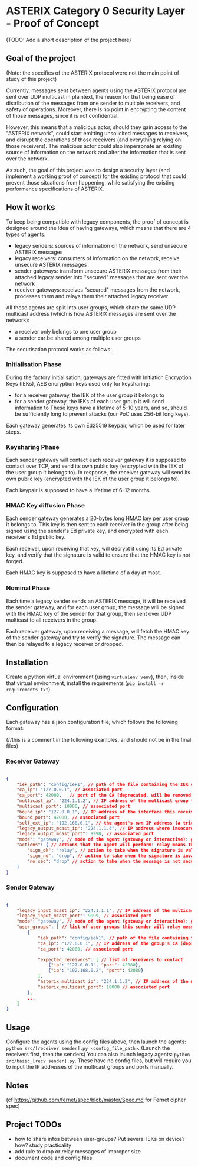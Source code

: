 # ASTERIX Category 0 Security Layer - Proof of Concept

(TODO: Add a short description of the project here)

## Goal of the project

(Note: the specifics of the ASTERIX protocol were not the main point of study of this project)

Currently, messages sent between agents using the ASTERIX protocol are sent over UDP multicast in plaintext,
the reason for that being ease of distribution of the messages from one sender to multiple receivers, and safety of operations. Moreover, there is no point in encrypting the content of those messages, since it is not confidential.

However, this means that a malicious actor, should they gain access to the "ASTERIX network", could start emitting unsolicited messages to receivers, and disrupt the operations of those receivers (and everything relying on those receivers).
The malicious actor could also impersonate an existing source of information on the network and alter the information that is sent over the network.

As such, the goal of this project was to design a security layer (and implement a working proof of concept) for the existing protocol that could prevent those situations from happening, while satisfying the existing performance specifications of ASTERIX.

## How it works

To keep being compatible with legacy components, the proof of concept is designed around the idea of having gateways, which means that there are 4 types of agents:
- legacy senders: sources of information on the network, send unsecure ASTERIX messages
- legacy receivers: consumers of information on the network, receive unsecure ASTERIX messages
- sender gateways: transform unsecure ASTERIX messages from their attached legacy sender into "secured" messages that are sent over the network
- receiver gateways: receives "secured" messages from the network, processes them and relays them their attached legacy receiver

All those agents are split into user groups, which share the same UDP multicast address (which is how ASTERIX messages are sent over the network):
- a receiver only belongs to one user group
- a sender car be shared among multiple user groups

The securisation protocol works as follows:

### Initialisation Phase
During the factory initialisation, gateways are fitted with Initiation Encryption Keys (IEKs), AES encryption keys used only for keysharing:
- for a receiver gateway, the IEK of the user group it belongs to
- for a sender gateway, the IEKs of each user group it will send information to
These keys have a lifetime of 5-10 years, and so, should be sufficiently long to prevent attacks (our PoC uses 256-bit long keys).

Each gateway generates its own Ed25519 keypair, which be used for later steps.

### Keysharing Phase

Each sender gateway will contact each receiver gateway it is supposed to contact over TCP, and send its own public key (encrypted with the IEK of the user group it belongs to).
In response, the receiver gateway will send its own public key (encrypted with the IEK of the user group it belongs to).

Each keypair is supposed to have a lifetime of 6-12 months.

### HMAC Key diffusion Phase

Each sender gateway generates a 20-bytes long HMAC key per user group it belongs to.
This key is then sent to each receiver in the group after being signed using the sender's Ed private key, and encrypted with each receiver's Ed public key.

Each receiver, upon receiving that key, will decrypt it using its Ed private key, and verify that the signature is valid to ensure that the HMAC key is not forged.

Each HMAC key is supposed to have a lifetime of a day at most.

### Nominal Phase

Each time a legacy sender sends an ASTERIX message, it will be received the sender gateway, and for each user group, the message will be signed with the HMAC key of the sender for that group, then sent over UDP multicast to all receivers in the group.

Each receiver gateway, upon receiving a message, will fetch the HMAC key of the sender gateway and try to verify the signature. The message can then be relayed to a legacy receiver or dropped.

## Installation

Create a python virtual environment (using ```virtualenv venv```),
then, inside that virtual environment, install the requirements (```pip install -r requirements.txt```).

## Configuration

Each gateway has a json configuration file, which follows the following format:

(//this is a comment in the following examples, and should not be in the final files)
### Receiver Gateway

```json

{
    "iek_path": "config/iek1", // path of the file containing the IEK of the user group this receiver belongs to
    "ca_ip": "127.0.0.1", // associated port
    "ca_port": 42000,   // port of the CA (deprecated, will be removed if no CA is used)
    "multicast_ip": "224.1.1.2", // IP address of the multicast group this receiver belongs to
    "multicast_port": 10000, // associated port
    "bound_ip": "127.0.0.1", // IP address of the interface this receiver is bound to (to receive keys)
    "bound_port": 42080, // associated port
    "self_ext_ip": "192.168.0.1", // the agent's own IP address (a trick to fix an issue if sender is on the same machine)
    "legacy_output_mcast_ip": "224.1.1.4", // IP address where insecure messages will be relayed
    "legacy_output_mcast_port": 9998, // associated port
    "mode": "gateway", // mode of the agent (gateway or interactive): gateway means that the agent will act as a gateway, interactive means that the agent will display received messages to the standard output
    "actions": { // actions that the agent will perform: relay means that the message will be relayed to the legacy receiver, drop means that the message will be dropped
        "sign_ok": "relay", // action to take when the signature is valid
        "sign_no": "drop", // action to take when the signature is invalid
        "no_sec": "drop" // action to take when the message is not secured
    }
}

```

### Sender Gateway

```json

{
    "legacy_input_mcast_ip": "224.1.1.1", // IP address of the multicast group this sender will receive messages to secure from (where the legacy sender is expected to send messages)
    "legacy_input_mcast_port": 9999, // associated port
    "mode": "gateway", // mode of the agent (gateway or interactive): gateway means that the agent will act as a gateway, interactive means that the agent will send messages from the standard input
    "user_groups": [ // list of user groups this sender will relay messages to
        {
            "iek_path": "config/iek1", // path of the file containing the IEK of the user group
            "ca_ip": "127.0.0.1", // IP address of the group's CA (deprecated, will be removed if no CA is used)
            "ca_port": 42000, // associated port

            "expected_receivers": [ // list of receivers to contact
                {"ip": "127.0.0.1", "port": 42080},
                {"ip": "192.168.0.2", "port": 42080}
            ],
            "asterix_multicast_ip": "224.1.1.2", // IP address of the multicast group this sender will send secure messages to
            "asterix_multicast_port": 10000 // associated port
        },
        ...
    ]
}

```

## Usage

Configure the agents using the config files above, then launch the agents: ```python src/[receiver sender].py <config_file_path>```. (Launch the receivers first, then the senders)
You can also launch legacy agents: ```python src/basic_[recv sender].py```. These have no config files, but will require you to input the IP addresses of the multicast groups and ports manually.

## Notes

(cf https://github.com/fernet/spec/blob/master/Spec.md for Fernet cipher spec)

## Project TODOs

- how to share infos between user-groups? Put several IEKs on device? how? study practicality
- add rule to drop or relay messages of improper size
- document code and config files
